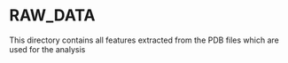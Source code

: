 # RAW_DATA #
This directory contains all features extracted from the PDB files which are used for the analysis
